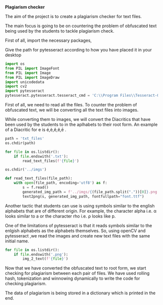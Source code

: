 **Plagiarism checker**

The aim of the project is to create a plagiarism checker for text files.

The main focus is going to be on countering the problem of obfuscated text being used by the students to tackle plagiarism check.

First of all, import the necessary packages,

Give the path for pytesseract according to how you have placed it in your desktop
```python
import os
from PIL import ImageFont
from PIL import Image
from PIL import ImageDraw
import unicodedata
import cv2
import pytesseract
pytesseract.pytesseract.tesseract_cmd = 'C:\\Program Files\\Tesseract-OCR\\tesseract.exe'
```

First of all, we need to read all the files. To counter the problem of obfuscated text, we will be converting all the text files into images.

While converting them to images, we will convert the Diacritics that have been used by the students to in the aplhabets to their root form. 
An example of a Diacritic for e is é,è,ê,ë,ē . 

```python
path = 'txt_files'
os.chdir(path)

for file in os.listdir():
    if file.endswith('.txt'):
        read_text_files(f'{file}')

os.chdir('../imgs')

def read_text_files(file_path):
    with open(file_path, encoding='utf8') as f:
        s = f.read()
        generated_img_path = f'../imgs/{(file_path.split("."))[0]}.png'
        text2png(s, generated_img_path, fontfullpath="font.ttf")

```

Another tactic that students can use is using symbols similar to the english alphabets that are of different origin. For example, the character alpha i.e. α looks similar to a or the character rho i.e. ρ looks like p.

One of the limitations of pytesseract is that it reads symbols similar to the enlgish alphabets as the alphabets themselves.
So, using openCV and pytesseract ,we read the images and create new text files with the same initial name. 

```python
for file in os.listdir():
    if file.endswith('.png'):
        img_2_text(f'{file}')
```

Now that we have converted the obfuscated text to root form, we start checking for plagiarism between each pair of files.
We have used rolling hash, tokenization and winnowing dynamically to write the code for checking plagiarism. 

The data of plagiarism is being stored in a dictionary which is printed in the end. 
